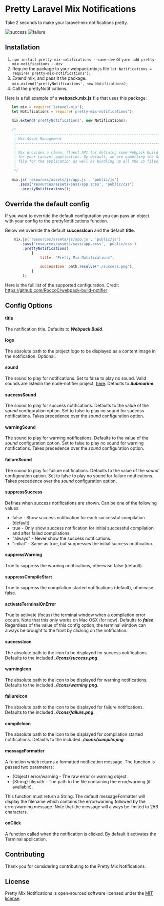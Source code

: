 # Pretty Laravel Mix Notifications

Take 2 seconds to make your laravel-mix notifications pretty.

![success](https://user-images.githubusercontent.com/20874606/40683887-7a064b44-6398-11e8-9355-b99528b5ad19.png)
![failure](https://user-images.githubusercontent.com/20874606/40683894-85861fe4-6398-11e8-9d98-3f85014df3c0.png)

## Installation

  1. `npm install pretty-mix-notifications --save-dev` or `yarn add pretty-mix-notifications --dev`
  2. Require the package to your webpack.mix.js file `let Notifications = require('pretty-mix-notifications');`
  3. Extend mix, and pass it the package. `mix.extend('prettyNotifications', new Notifications);`
  4. Call the prettyNotifications.
  
  Here is a full example of a **webpack.mix.js** file that uses this package:
  
  ```javascript
     let mix = require('laravel-mix');
     let Notifications = require('pretty-mix-notifications');
     
     mix.extend('prettyNotifications', new Notifications);
     
     /*
      |--------------------------------------------------------------------------
      | Mix Asset Management
      |--------------------------------------------------------------------------
      |
      | Mix provides a clean, fluent API for defining some Webpack build steps
      | for your Laravel application. By default, we are compiling the Sass
      | file for the application as well as bundling up all the JS files.
      |
      */
     
     mix.js('resources/assets/js/app.js', 'public/js')
        .sass('resources/assets/sass/app.scss', 'public/css')
         .prettyNotifications();
  ```
  
## Override the default config

If you want to override the default configuration you can pass an object with your config to the prettyNotifications function.

Below we override the default **successIcon** and the default **title**.

 ```javascript
     mix.js('resources/assets/js/app.js', 'public/js')
        .sass('resources/assets/sass/app.scss', 'public/css')
         .prettyNotifications(
             {
                 title: "Pretty Mix Notifications",
                 
                 successIcon: path.resolve("./success.png"), 
             }
         );
  ```
  
Here is the full list of the supported configuration.
Credit https://github.com/RoccoC/webpack-build-notifier

## Config Options
 
 #### title
 The notification title. Defaults to **_Webpack Build_**.
 
 #### logo
 The absolute path to the project logo to be displayed as a content image in the notification. Optional.
 
 #### sound
 The sound to play for notifications. Set to false to play no sound. Valid sounds are listedin the node-notifier project, [here](https://github.com/mikaelbr/node-notifier). Defaults to **_Submarine_**.
 
 #### successSound
 The sound to play for success notifications. Defaults to the value of the *sound* configuration option. Set to false to play no sound for success notifications. Takes precedence over the *sound* configuration option.
 
 #### warningSound
 The sound to play for warning notifications. Defaults to the value of the *sound* configuration option. Set to false to play no sound for warning notifications. Takes precedence over the *sound* configuration option.
 
 #### failureSound
 The sound to play for failure notifications. Defaults to the value of the *sound* configuration option. Set to false to play no sound for failure notifications. Takes precedence over the *sound* configuration option.
 
 #### suppressSuccess
 Defines when success notifications are shown. Can be one of the following values:
 *  false     - Show success notification for each successful compilation (default).
 *  true      - Only show success notification for initial successful compilation and after failed compilations.
 *  "always"  - Never show the success notifications.
 *  "initial" - Same as true, but suppresses the initial success notification.
 
 #### suppressWarning
 True to suppress the warning notifications, otherwise false (default).
 
 #### suppressCompileStart
 True to suppress the compilation started notifications (default), otherwise false.
 
 #### activateTerminalOnError
 True to activate (focus) the terminal window when a compilation error occurs. Note that this only works on Mac OSX (for now). Defaults to **_false_**. Regardless of the value of this config option, the terminal window can always be brought to the front by clicking on the notification.
 
 #### successIcon
 The absolute path to the icon to be displayed for success notifications. Defaults to the included **_./icons/success.png_**.
 
 #### warningIcon
 The absolute path to the icon to be displayed for warning notifications. Defaults to the included **_./icons/warning.png_**.
 
 #### failureIcon
 The absolute path to the icon to be displayed for failure notifications. Defaults to the included **_./icons/failure.png_**.
 
 #### compileIcon
 The absolute path to the icon to be displayed for compilation started notifications. Defaults to the included **_./icons/compile.png_**.
 
 #### messageFormatter
 A function which returns a formatted notification message. The function is passed two parameters:
 * {Object} error/warning - The raw error or warning object.
 * {String} filepath - The path to the file containing the error/warning (if available).
 
 This function must return a String.
 The default messageFormatter will display the filename which contains the error/warning followed by the
 error/warning message.
 Note that the message will always be limited to 256 characters.
 
 #### onClick
 A function called when the notification is clicked. By default it activates the Terminal application.
 
 ## Contributing
 
 Thank you for considering contributing to the Pretty Mix Notifications.
 
 ## License
 
 Pretty Mix Notifications is open-sourced software licensed under the [MIT license](http://opensource.org/licenses/MIT).